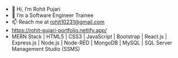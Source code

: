 - 👋 Hi, I’m Rohit Pujari
- 👀 I’m a Software Engineer Trainee
- 📫 Reach me at rohit10231@gmail.com
- https://rohit-pujari-portfolio.netlify.app/
- MERN Stack | HTML5 | CSS3 | JavaScript | Bootstrap | React.js | Express.js | Node.js | Node-RED | MongoDB | MySQL | SQL Server Management Studio (SSMS)

<!---
rohitpujari1144/rohitpujari1144 is a ✨ special ✨ repository because its `README.md` (this file) appears on your GitHub profile.
You can click the Preview link to take a look at your changes.
--->
